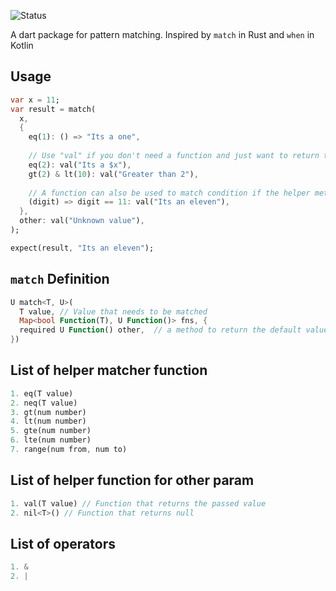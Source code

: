 <!--
This README describes the package. If you publish this package to pub.dev,
this README's contents appear on the landing page for your package.

For information about how to write a good package README, see the guide for
[writing package pages](https://dart.dev/guides/libraries/writing-package-pages).

For general information about developing packages, see the Dart guide for
[creating packages](https://dart.dev/guides/libraries/create-library-packages)
and the Flutter guide for
[developing packages and plugins](https://flutter.dev/developing-packages).
-->

![Status](https://github.com/sabinbajracharya/match_case/actions/workflows/dart.yml/badge.svg?branch=main)

A dart package for pattern matching. Inspired by `match` in Rust and `when` in Kotlin

## Usage

```dart
var x = 11;
var result = match(
  x,
  {
    eq(1): () => "Its a one",
    
    // Use "val" if you don't need a function and just want to return the value
    eq(2): val("Its a $x"), 
    gt(2) & lt(10): val("Greater than 2"),
    
    // A function can also be used to match condition if the helper method is not sufficient
    (digit) => digit == 11: val("Its an eleven"),
  },
  other: val("Unknown value"),
);

expect(result, "Its an eleven");
```

## `match` Definition

```dart
U match<T, U>(
  T value, // Value that needs to be matched
  Map<bool Function(T), U Function()> fns, {
  required U Function() other,  // a method to return the default value
})
```

## List of helper matcher function

```dart
1. eq(T value)
2. neq(T value)
3. gt(num number)
4. lt(num number)
5. gte(num number)
6. lte(num number)
7. range(num from, num to)
```

## List of helper function for other param

```dart
1. val(T value) // Function that returns the passed value
2. nil<T>() // Function that returns null
```

## List of operators

```dart
1. &
2. |
```
